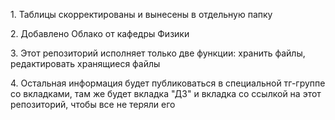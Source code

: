 <p>1. Таблицы скорректированы и вынесены в отдельную папку</p>
<p>2. Добавлено Облако от кафедры Физики</p>
<p>3. Этот репозиторий исполняет только две функции: хранить файлы, редактировать хранящиеся файлы</p>
<p>4. Остальная информация будет публиковаться в специальной тг-группе со вкладками, там же будет вкладка "ДЗ" и вкладка со ссылкой на этот репозиторий, чтобы все не теряли его</p>
